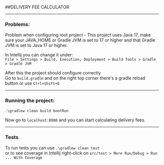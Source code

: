 ##DELIVERY FEE CALCULATOR
_____

### Problems:
Problem when configuring root project - This project uses Java 17, make sure your JAVA_HOME or Gradle JVM is set to
17 or higher and that Gradle JVM is set to Java 17 or higher.

In Intellij you can change it under:  
`File > Settings > Build, Execution, Deployment > Build Tools > Gradle > Gradle JVM` 

After this the project should configure correctly.  
Go to `build.gradle` and on the right top corner there's a gradle reload button or use `Ctrl+Shift+O`
____
### Running the project:
`.\gradlew clean build bootRun`  

Now go to `localhost:8080` and you can start calculating delivery fees.

____
### Tests
To run tests you can use `.\gradlew clean test`   
or to see coverage in Intellij right-click on `src/test > More Run/Debug > Run ... With Coverage` 